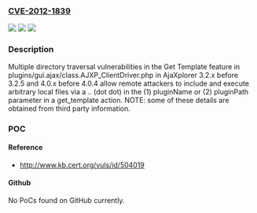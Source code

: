 ### [CVE-2012-1839](https://cve.mitre.org/cgi-bin/cvename.cgi?name=CVE-2012-1839)
![](https://img.shields.io/static/v1?label=Product&message=n%2Fa&color=blue)
![](https://img.shields.io/static/v1?label=Version&message=n%2Fa&color=blue)
![](https://img.shields.io/static/v1?label=Vulnerability&message=n%2Fa&color=brighgreen)

### Description

Multiple directory traversal vulnerabilities in the Get Template feature in plugins/gui.ajax/class.AJXP_ClientDriver.php in AjaXplorer 3.2.x before 3.2.5 and 4.0.x before 4.0.4 allow remote attackers to include and execute arbitrary local files via a .. (dot dot) in the (1) pluginName or (2) pluginPath parameter in a get_template action. NOTE: some of these details are obtained from third party information.

### POC

#### Reference
- http://www.kb.cert.org/vuls/id/504019

#### Github
No PoCs found on GitHub currently.

